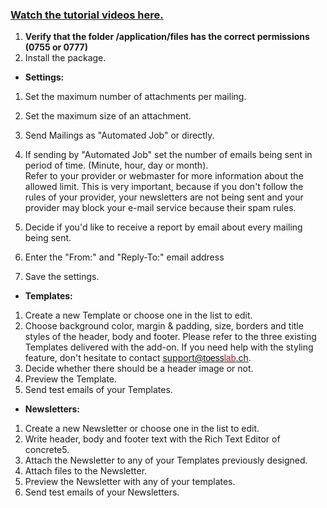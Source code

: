 ### **[Watch the tutorial videos here.](https://www.youtube.com/playlist?list=PL4O5JnnqaCJgqKF679wJi2CXwG3G-FEj4)**

<span style="color: #676665; font-family: Ubuntu, sans-serif;"><span style="font-size: 15px;"></span></span>

1.  **Verify that the folder /application/files has the correct permissions (0755 or 0777)**
2.  Install the package.

*   **Settings:**

1.  Set the maximum number of attachments per mailing.
2.  Set the maximum size of an attachment.
3.  Send Mailings as "Automated Job" or directly.
4.  If sending by "Automated Job" set the number of emails being sent in period of time. (Minute, hour, day or month).  
    Refer to your provider or webmaster for more information about the allowed limit. This is very important, because if you don't follow the rules of your provider, your newsletters are not being sent and your provider may block your e-mail service because their spam rules.

1.  Decide if you'd like to receive a report by email about every mailing being sent.
2.  Enter the "From:" and "Reply-To:" email address
3.  Save the settings.

*   **Templates:**

1.  Create a new Template or choose one in the list to edit.
2.  Choose background color, margin & padding, size, borders and title styles of the header, body and footer. Please refer to the three existing Templates delivered with the add-on. If you need help with the styling feature, don't hesitate to contact [support@<span class="toess-lab" style="box-sizing: border-box; font-family: Ubuntu, Helvetica, Arial, sans-serif;"><span class="toess" style="box-sizing: border-box; color: #000000;">toess</span><span class="lab" style="box-sizing: border-box; color: #a61c29;">lab</span></span>.ch](mailto:support@toesslab.ch).
3.  Decide whether there should be a header image or not.
4.  Preview the Template.
5.  Send test emails of your Templates.

*   **Newsletters:**

1.  Create a new Newsletter or choose one in the list to edit.
2.  Write header, body and footer text with the Rich Text Editor of concrete5.
3.  Attach the Newsletter to any of your Templates previously designed.
4.  Attach files to the Newsletter.
5.  Preview the Newsletter with any of your templates.
6.  Send test emails of your Newsletters.
